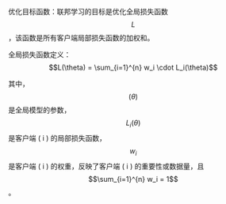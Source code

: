 优化目标函数：联邦学习的目标是优化全局损失函数 $$L$$，该函数是所有客户端局部损失函数的加权和。

全局损失函数定义：
$$L(\theta) = \sum_{i=1}^{n} w_i \cdot L_i(\theta)$$

其中，$$(\theta)$$ 是全局模型的参数，$$L_i(\theta)$$ 是客户端 \( i \) 的局部损失函数，$$w_i$$ 是客户端 \( i \) 的权重，反映了客户端 \( i \) 的重要性或数据量，且 $$\sum_{i=1}^{n} w_i = 1$$。
